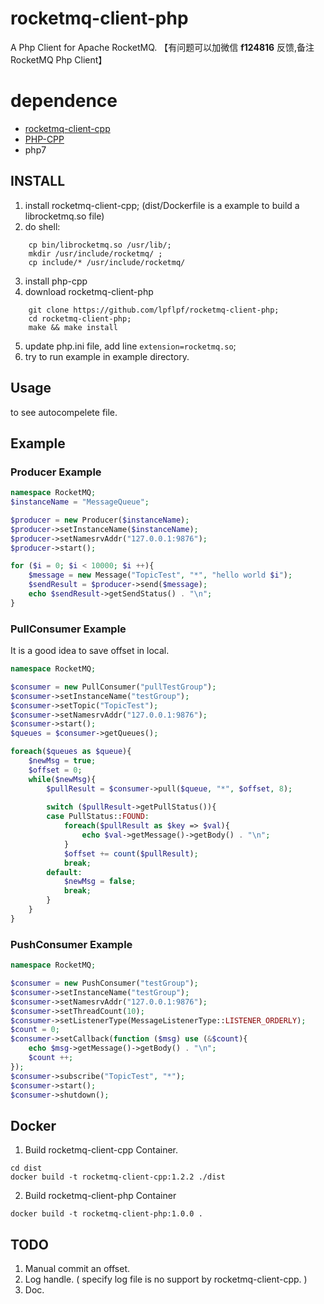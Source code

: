 # rocketmq-client-php

A Php Client for Apache RocketMQ.   【有问题可以加微信 **f124816** 反馈,备注RocketMQ Php Client】



# dependence
* [rocketmq-client-cpp](https://github.com/apache/rocketmq-client-cpp)
* [PHP-CPP](https://github.com/CopernicaMarketingSoftware/PHP-CPP)
* php7

## INSTALL
1. install rocketmq-client-cpp; (dist/Dockerfile is a example to build a librocketmq.so file)
2. do shell:
``` 
    cp bin/librocketmq.so /usr/lib/; 
    mkdir /usr/include/rocketmq/ ; 
    cp include/* /usr/include/rocketmq/
 ```
3. install php-cpp
4. download rocketmq-client-php  
```shell
    git clone https://github.com/lpflpf/rocketmq-client-php;
    cd rocketmq-client-php;
    make && make install
```
5. update php.ini file, add line `extension=rocketmq.so`;
6. try to run example in example directory.

## Usage
   to see autocompelete file.

## Example 

### Producer Example

```php
namespace RocketMQ;
$instanceName = "MessageQueue";

$producer = new Producer($instanceName);
$producer->setInstanceName($instanceName);
$producer->setNamesrvAddr("127.0.0.1:9876");
$producer->start();

for ($i = 0; $i < 10000; $i ++){
    $message = new Message("TopicTest", "*", "hello world $i");
    $sendResult = $producer->send($message);
    echo $sendResult->getSendStatus() . "\n";
}
```

### PullConsumer Example

It is a good idea to save offset in local.

```php
namespace RocketMQ;

$consumer = new PullConsumer("pullTestGroup");
$consumer->setInstanceName("testGroup");
$consumer->setTopic("TopicTest");
$consumer->setNamesrvAddr("127.0.0.1:9876");
$consumer->start();
$queues = $consumer->getQueues();

foreach($queues as $queue){
    $newMsg = true;
    $offset = 0;
    while($newMsg){
        $pullResult = $consumer->pull($queue, "*", $offset, 8);
    
        switch ($pullResult->getPullStatus()){
        case PullStatus::FOUND:
            foreach($pullResult as $key => $val){
                echo $val->getMessage()->getBody() . "\n";
            }
            $offset += count($pullResult);
            break;
        default:
            $newMsg = false;
            break;
        }
    }
}
```

### PushConsumer Example

```php
namespace RocketMQ;

$consumer = new PushConsumer("testGroup");
$consumer->setInstanceName("testGroup");
$consumer->setNamesrvAddr("127.0.0.1:9876");
$consumer->setThreadCount(10);
$consumer->setListenerType(MessageListenerType::LISTENER_ORDERLY);
$count = 0;
$consumer->setCallback(function ($msg) use (&$count){
    echo $msg->getMessage()->getBody() . "\n";
    $count ++;
});
$consumer->subscribe("TopicTest", "*");
$consumer->start();
$consumer->shutdown();
```

## Docker

1. Build rocketmq-client-cpp Container.
```
cd dist
docker build -t rocketmq-client-cpp:1.2.2 ./dist
```
2. Build rocketmq-client-php Container
```
docker build -t rocketmq-client-php:1.0.0 .
```

## TODO

1. Manual commit an offset.
2. Log handle. ( specify log file is no support by rocketmq-client-cpp. )
3. Doc.
